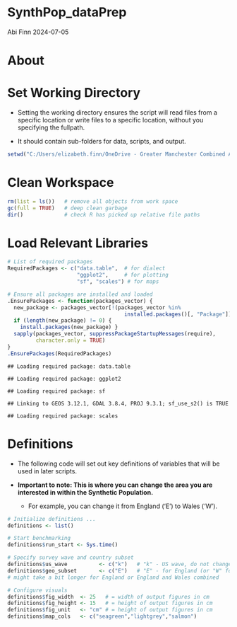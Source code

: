 SynthPop_dataPrep
================
Abi Finn
2024-07-05

# About

# Set Working Directory

- Setting the working directory ensures the script will read files from
  a specific location or write files to a specific location, without you
  specifying the fullpath.

- It should contain sub-folders for data, scripts, and output.

``` r
setwd("C:/Users/elizabeth.finn/OneDrive - Greater Manchester Combined Authority/SIPHER/syntheticPopulation/scripts/workshopVersions")
```

# Clean Workspace

``` r
rm(list = ls())   # remove all objects from work space 
gc(full = TRUE)   # deep clean garbage
dir()             # check R has picked up relative file paths 
```

# Load Relevant Libraries

``` r
# List of required packages 
RequiredPackages <- c("data.table",  # for dialect 
                      "ggplot2",     # for plotting
                      "sf", "scales") # for maps

# Ensure all packages are installed and loaded 
.EnsurePackages <- function(packages_vector) {
  new_package <- packages_vector[!(packages_vector %in% 
                                     installed.packages()[, "Package"])]
  if (length(new_package) != 0) {
    install.packages(new_package) }
  sapply(packages_vector, suppressPackageStartupMessages(require),
         character.only = TRUE)
}
.EnsurePackages(RequiredPackages)
```

    ## Loading required package: data.table

    ## Loading required package: ggplot2

    ## Loading required package: sf

    ## Linking to GEOS 3.12.1, GDAL 3.8.4, PROJ 9.3.1; sf_use_s2() is TRUE

    ## Loading required package: scales

# Definitions

- The following code will set out key definitions of variables that will
  be used in later scripts.

- **Important to note: This is where you can change the area you are
  interested in within the Synthetic Population.**

  - For example, you can change it from England (‘E’) to Wales (‘W’).

``` r
# Initialize definitions ...
definitions <- list()

# Start benchmarking
definitions$run_start <- Sys.time()

# Specify survey wave and country subset 
definitions$us_wave          <- c("k")   # "k" - US wave, do not change for now
definitions$geo_subset       <- c("E")   # "E" - for England (or "W" for England)
# might take a bit longer for England or England and Wales combined 

# Configure visuals  
definitions$fig_width  <- 25   # = width of output figures in cm
definitions$fig_height <- 15   # = height of output figures in cm
definitions$fig_unit   <- "cm" # = height of output figures in cm
definitions$map_cols   <- c("seagreen","lightgrey","salmon")
```

